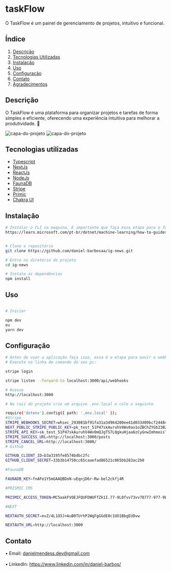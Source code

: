 # taskFlow

O TaskFlow é um painel de gerenciamento de projetos, intuitivo e funcional.

##  Índice

1. [Descrição](#descrição)
2. [Tecnologias Utilizadas](#tecnologias-utilizadas)
3. [Instalação](#instalação)
4. [Uso](#uso)
5. [Configuração](#configuração)
6. [Contato](#contato)
7. [Agradecimentos](#agradecimentos)


## Descrição 

O TaskFlow é uma plataforma para organizar projetos e tarefas de forma simples e eficiente, oferecendo uma experiência intuitiva para melhorar a produtividade. 🚀

<img src="https://private-user-images.githubusercontent.com/101154066/395321417-5da267c3-19e8-4da3-b0ec-dd6a69805843.png?jwt=eyJhbGciOiJIUzI1NiIsInR5cCI6IkpXVCJ9.eyJpc3MiOiJnaXRodWIuY29tIiwiYXVkIjoicmF3LmdpdGh1YnVzZXJjb250ZW50LmNvbSIsImtleSI6ImtleTUiLCJleHAiOjE3MzQwMzYyODgsIm5iZiI6MTczNDAzNTk4OCwicGF0aCI6Ii8xMDExNTQwNjYvMzk1MzIxNDE3LTVkYTI2N2MzLTE5ZTgtNGRhMy1iMGVjLWRkNmE2OTgwNTg0My5wbmc_WC1BbXotQWxnb3JpdGhtPUFXUzQtSE1BQy1TSEEyNTYmWC1BbXotQ3JlZGVudGlhbD1BS0lBVkNPRFlMU0E1M1BRSzRaQSUyRjIwMjQxMjEyJTJGdXMtZWFzdC0xJTJGczMlMkZhd3M0X3JlcXVlc3QmWC1BbXotRGF0ZT0yMDI0MTIxMlQyMDM5NDhaJlgtQW16LUV4cGlyZXM9MzAwJlgtQW16LVNpZ25hdHVyZT1iMzVkNDhiODU5NmYyOTY2ZjJkMDAyMTQ0YzIyOWU0NzI1ZjZiZWFiMDE1NzFkZGZkYmRkMDk0MjkxNmNiMmQwJlgtQW16LVNpZ25lZEhlYWRlcnM9aG9zdCJ9.6VEudpNGLYkiY6th5GoXfRrf6TGp3IAa3VbNrxb-Hvs" alt="capa-do-projeto">
<img src="https://private-user-images.githubusercontent.com/101154066/395320820-0929446c-e1fb-41c6-bd54-77a1e9227695.png?jwt=eyJhbGciOiJIUzI1NiIsInR5cCI6IkpXVCJ9.eyJpc3MiOiJnaXRodWIuY29tIiwiYXVkIjoicmF3LmdpdGh1YnVzZXJjb250ZW50LmNvbSIsImtleSI6ImtleTUiLCJleHAiOjE3MzQwMzYxNTksIm5iZiI6MTczNDAzNTg1OSwicGF0aCI6Ii8xMDExNTQwNjYvMzk1MzIwODIwLTA5Mjk0NDZjLWUxZmItNDFjNi1iZDU0LTc3YTFlOTIyNzY5NS5wbmc_WC1BbXotQWxnb3JpdGhtPUFXUzQtSE1BQy1TSEEyNTYmWC1BbXotQ3JlZGVudGlhbD1BS0lBVkNPRFlMU0E1M1BRSzRaQSUyRjIwMjQxMjEyJTJGdXMtZWFzdC0xJTJGczMlMkZhd3M0X3JlcXVlc3QmWC1BbXotRGF0ZT0yMDI0MTIxMlQyMDM3MzlaJlgtQW16LUV4cGlyZXM9MzAwJlgtQW16LVNpZ25hdHVyZT05ODdjNjQ0MjBmMDIwMmY3MTY0YzEyNTk1YTk0MWUwYWUyZDJlMTAyYmY5ZWRiMWEyYjhjZmFjNTlkZGRhOWI1JlgtQW16LVNpZ25lZEhlYWRlcnM9aG9zdCJ9.4iR67yz_zwO3k99RNzv8P9qslzgnj5gnTauLFtX8OVk" alt="capa-do-projeto">



## Tecnologias utilizadas 

- [Typescript](https://www.typescriptlang.org/docs/)
- [NextJs](https://nextjs.org/docs)
- [ReactJs](https://legacy.reactjs.org/docs/getting-started.html)
- [NodeJs](https://nodejs.org/docs/latest/api/)
- [FaunaDB](https://docs.fauna.com/fauna/current/)
- [Stripe](https://docs.stripe.com/payments?payments=popular)
- [Primic](https://prismic.io/docs)
- [Chakra UI](https://v2.chakra-ui.com/docs/components)


## Instalação

```sh
# Instalar o CLI na maquina. É importante que faça essa etapa para o funcionamento correto da aplicação
https://learn.microsoft.com/pt-br/dotnet/machine-learning/how-to-guides/install-ml-net-cli?tabs=windows


# Clone o repositório
git clone https://github.com/daniel-barbosaa/ig-news.git

# Entre no diretório do projeto
cd ig-news

# Instale as dependências
npm install

```

## Uso

```sh

# Iniciar

npm dev
ou
yarn dev

```
## Configuração

```sh
# Antes de usar a aplicação faça isso, essa é a etapa para ouvir o webhooks da aplicação para que funcione conforme o esperado
# Execute na linha de comando do seu pc:

stripe login

stripe listen --forward-to localhost:3000/api/webhooks

# Acesse
http://localhost:3000

# Na raiz do projeto crie um arquivo .env.local e cole o seguinte

require('dotenv').config({ path: '.env.local' });
#Stripe
STRIPE_WEBHOOKS_SECRET=whsec_293081bf91fa31a34964200ee41d033d09bcf2448df5bbe1ef3b1480153fccc8
NEXT_PUBLIC_STRIPE_PUBLIC_KEY=pk_test_51P47skAuruhV4Wv0au1oZBChZYGb23BZb30gPTWL3poARWUiUHhleEDlmXWcdeAyyWxFdNJbL4fj69uxraUVaLPn000UgOM0LI
STRIPE_API_KEY=sk_test_51P47skAuruhV4Wv0mQJgTS7LQgkuHjaa6zCyGnwImhmoisTKz5t08anRhOBShhu9fVSs2Ts6E5LC5zZkucPZ1OqZ00welrzgRb
STRIPE_SUCCESS_URL=http://localhost:3000/posts
STRIPE_CANCEL_URL=http://localhost:3000/
# Github

GITHUB_CLIENT_ID=b3a3195fe8574bdbc2fc
GITHUB_CLIENT_SECRET=33b3b14750cc65caaefad86521c065bb283ac2b0 

#FaunaDB

FAUNADB_KEY=fnAFe1Y5mGAAQBDoN-uEqnjD6r-Rw-bel2ckfj4R

#PRISMIC CMS

PRISMIC_ACCESS_TOKEN=MC5aakFVOEJFQUFDWUFfZk1I.77-9L0fvv73vv70777-977-9B--_ve-_vQJM77-977-977-9Dz_vv70JVHJ3FX7vv70rO1zvv71P77-9

#NEXT 

NEXTAUTH_SECRET=evZ/4L1O3J+AuB0TUrhP2WqFgGGdE0c1UO1BbgEUDvw

NEXTAUTH_URL=http://localhost:3000

```

## Contato

• Email: danielmendess.dev@gmail.com <br></br>
• LinkedIn: https://www.linkedin.com/in/daniel-barbos/




